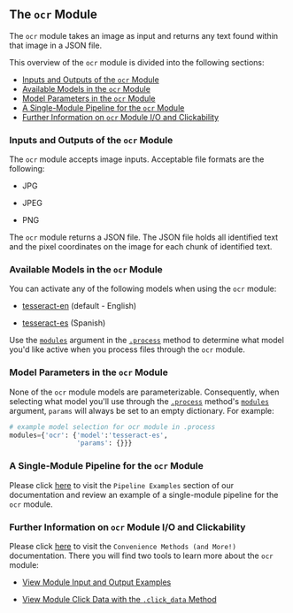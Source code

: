 ## The `ocr` Module

The `ocr` module takes an image as input and returns any text found within that image in a JSON file.

This overview of the `ocr` module is divided into the following sections:

- [Inputs and Outputs of the `ocr` Module](#inputs-and-outputs-of-the-ocr-module)
- [Available Models in the `ocr` Module](#available-models-in-the-ocr-module)
- [Model Parameters in the `ocr` Module](#model-parameters-in-the-ocr-Module)
- [A Single-Module Pipeline for the `ocr` Module](#a-single-module-pipeline-for-the-ocr-module)
- [Further Information on `ocr` Module I/O and Clickability](#further-information-on-ocr-module-i/o-and-clickability)

### Inputs and Outputs of the `ocr` Module

The `ocr` module accepts image inputs. Acceptable file formats are the following:

- JPG

- JPEG

- PNG

The `ocr` module returns a JSON file. The JSON file holds all identified text and the pixel coordinates on the image for each chunk of identified text.

### Available Models in the `ocr` Module

You can activate any of the following models when using the `ocr` module:

- [tesseract-en](https://github.com/tesseract-ocr/tesseract) (default - English)

- [tesseract-es](https://github.com/tesseract-ocr/tesseract) (Spanish)

Use the [`modules`](../system/parameters_processing_files_through_pipelines/process_method.md#selecting-models-via-the-modules-argument) argument in the [`.process`](../system/parameters_processing_files_through_pipelines/process_method.md) method to determine what model you'd like active when you process files through the `ocr` module.

### Model Parameters in the `ocr` Module

None of the `ocr` module models are parameterizable. Consequently, when selecting what model you'll use through the [`.process`](../system/parameters_processing_files_through_pipelines/process_method.md) method's [`modules`](../system/parameters_processing_files_through_pipelines/process_method.md#selecting-models-via-the-modules-argument) argument, `params` will always be set to an empty dictionary. For example:

```python
# example model selection for ocr module in .process
modules={'ocr': {'model':'tesseract-es',
                 'params': {}}}
```

### A Single-Module Pipeline for the `ocr` Module

Please click [here](../examples/single_module_pipelines/single_ocr.md) to visit the `Pipeline Examples` section of our documentation and review an example of a single-module pipeline for the `ocr` module.

### Further Information on `ocr` Module I/O and Clickability

Please click [here](../system/convenience_methods/convenience_methods.md) to visit the `Convenience Methods (and More!)` documentation. There you will find two tools to learn more about the `ocr` module:

- [View Module Input and Output Examples](../system/convenience_methods/convenience_methods.md#view-module-input-and-output-examples)

- [View Module Click Data with the `.click_data` Method](../system/convenience_methods/convenience_methods.md#view-module-click-data-with-the-.click_data-method)

